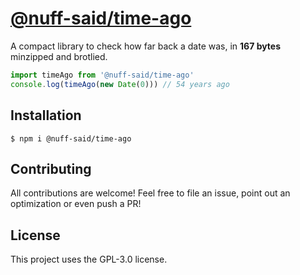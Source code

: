 # [@nuff-said/time-ago][repo-npm]

A compact library to check how far back a date was, in **167 bytes** minzipped and brotlied.

```javascript
import timeAgo from '@nuff-said/time-ago'
console.log(timeAgo(new Date(0))) // 54 years ago
```

## Installation

```shell
$ npm i @nuff-said/time-ago
```

## Contributing

All contributions are welcome! Feel free to file an issue, point out an
optimization or even push a PR!

## License

This project uses the GPL-3.0 license.

[repo-npm]: https://npm.im/@nuff-said/time-ago
